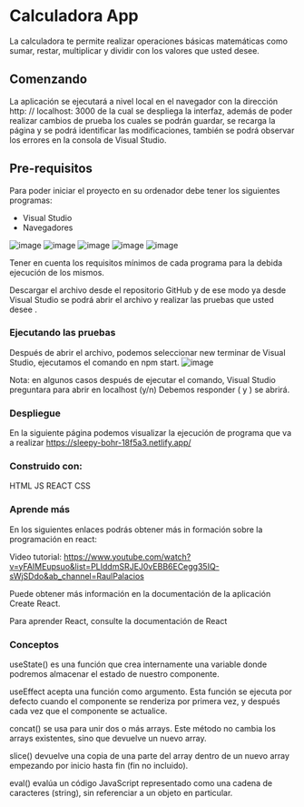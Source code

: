 # Calculadora App

La calculadora te permite realizar operaciones básicas matemáticas como sumar, restar, multiplicar y dividir con los valores que usted desee.

## Comenzando

La aplicación se ejecutará a nivel local en el navegador con la dirección  http: // localhost: 3000 de la cual se despliega la interfaz, además de poder realizar cambios de prueba los cuales se podrán guardar, se recarga la página y se podrá identificar las modificaciones, también se podrá observar los errores en la consola de Visual Studio.

## Pre-requisitos

Para poder iniciar el proyecto en su ordenador debe tener los siguientes programas:
-	Visual Studio
-	Navegadores

![image](https://user-images.githubusercontent.com/62713688/112780211-fa1b4d80-900d-11eb-928d-1dd9cb6fb0ca.png) ![image](https://user-images.githubusercontent.com/62713688/112780260-17501c00-900e-11eb-94d7-9d3272eeeff9.png)
![image](https://user-images.githubusercontent.com/62713688/112780292-2767fb80-900e-11eb-9008-6a672a5db6d3.png)
![image](https://user-images.githubusercontent.com/62713688/112780352-48c8e780-900e-11eb-9926-b3ed6c23de4d.png)
![image](https://user-images.githubusercontent.com/62713688/112780373-54b4a980-900e-11eb-8543-77f642d5f88c.png)



Tener en cuenta los requisitos mínimos de cada programa para la debida ejecución de los mismos. 



Descargar el archivo desde el repositorio GitHub y de ese modo ya desde Visual Studio se podrá abrir el archivo y realizar las pruebas que usted desee . 

### Ejecutando las pruebas 

Después de abrir el archivo, podemos seleccionar new terminar de Visual Studio, ejecutamos el comando en npm start. 
![image](https://user-images.githubusercontent.com/62713688/112780400-60a06b80-900e-11eb-9a5a-cf21980a3daf.png)

Nota: en algunos casos después de ejecutar el comando, Visual Studio preguntara para abrir en localhost (y/n)
Debemos responder ( y ) se abrirá.

### Despliegue

En la siguiente página podemos visualizar la ejecución de programa que va a realizar
https://sleepy-bohr-18f5a3.netlify.app/

### Construido con:

HTML
JS
REACT
CSS

### Aprende más

En los siguientes enlaces podrás obtener más in formación sobre la programación en react:

Video tutorial: https://www.youtube.com/watch?v=yFAIMEupsuo&list=PLIddmSRJEJ0vEBB6ECegg35IQ-sWjSDdo&ab_channel=RaulPalacios

Puede obtener más información en la documentación de la aplicación Create React.

Para aprender React, consulte la documentación de React 

### Conceptos

useState() es una función que crea internamente una variable donde podremos almacenar el estado de nuestro componente. 

useEffect acepta una función como argumento. Esta función se ejecuta por defecto cuando el componente se renderiza por primera vez, y después cada vez que el componente se actualice.

concat() se usa para unir dos o más arrays. Este método no cambia los arrays existentes, sino que devuelve un nuevo array.

slice() devuelve una copia de una parte del array dentro de un nuevo array empezando por inicio hasta fin (fin no incluido).

eval() evalúa un código JavaScript representado como una cadena de caracteres (string), sin referenciar a un objeto en particular.

